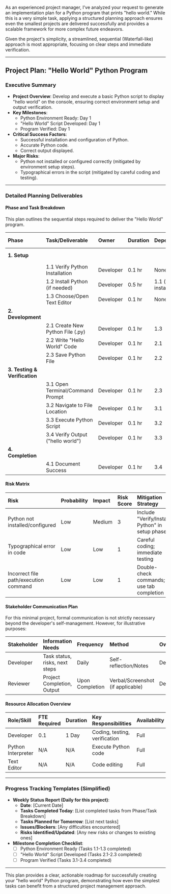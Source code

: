 As an experienced project manager, I've analyzed your request to generate an implementation plan for a Python program that prints "hello world." While this is a very simple task, applying a structured planning approach ensures even the smallest projects are delivered successfully and provides a scalable framework for more complex future endeavors.

Given the project's simplicity, a streamlined, sequential (Waterfall-like) approach is most appropriate, focusing on clear steps and immediate verification.

---

## Project Plan: "Hello World" Python Program

### Executive Summary

*   **Project Overview**: Develop and execute a basic Python script to display "hello world" on the console, ensuring correct environment setup and output verification.
*   **Key Milestones**:
    *   Python Environment Ready: Day 1
    *   "Hello World" Script Developed: Day 1
    *   Program Verified: Day 1
*   **Critical Success Factors**:
    *   Successful installation and configuration of Python.
    *   Accurate Python code.
    *   Correct output displayed.
*   **Major Risks**:
    *   Python not installed or configured correctly (mitigated by environment setup steps).
    *   Typographical errors in the script (mitigated by careful coding and testing).

---

### Detailed Planning Deliverables

#### Phase and Task Breakdown

This plan outlines the sequential steps required to deliver the "Hello World" program.

| Phase             | Task/Deliverable                    | Owner  | Duration | Dependencies                 | Start Date | End Date   | Status |
| :---------------- | :---------------------------------- | :----- | :------- | :--------------------------- | :--------- | :--------- | :----- |
| **1. Setup**      |                                     |        |          |                              | Day 1      | Day 1      | To Do  |
|                   | 1.1 Verify Python Installation      | Developer | 0.1 hr   | None                         | Day 1      | Day 1      | To Do  |
|                   | 1.2 Install Python (if needed)      | Developer | 0.5 hr   | 1.1 (if not installed)       | Day 1      | Day 1      | To Do  |
|                   | 1.3 Choose/Open Text Editor         | Developer | 0.1 hr   | None                         | Day 1      | Day 1      | To Do  |
| **2. Development**|                                     |        |          |                              | Day 1      | Day 1      | To Do  |
|                   | 2.1 Create New Python File (.py)    | Developer | 0.1 hr   | 1.3                          | Day 1      | Day 1      | To Do  |
|                   | 2.2 Write "Hello World" Code        | Developer | 0.1 hr   | 2.1                          | Day 1      | Day 1      | To Do  |
|                   | 2.3 Save Python File                | Developer | 0.1 hr   | 2.2                          | Day 1      | Day 1      | To Do  |
| **3. Testing & Verification**|                           |        |          |                              | Day 1      | Day 1      | To Do  |
|                   | 3.1 Open Terminal/Command Prompt    | Developer | 0.1 hr   | 2.3                          | Day 1      | Day 1      | To Do  |
|                   | 3.2 Navigate to File Location       | Developer | 0.1 hr   | 3.1                          | Day 1      | Day 1      | To Do  |
|                   | 3.3 Execute Python Script           | Developer | 0.1 hr   | 3.2                          | Day 1      | Day 1      | To Do  |
|                   | 3.4 Verify Output ("hello world")   | Developer | 0.1 hr   | 3.3                          | Day 1      | Day 1      | To Do  |
| **4. Completion** |                                     |        |          |                              | Day 1      | Day 1      | To Do  |
|                   | 4.1 Document Success                | Developer | 0.1 hr   | 3.4                          | Day 1      | Day 1      | To Do  |

#### Risk Matrix

| Risk                               | Probability | Impact | Risk Score | Mitigation Strategy                           | Owner     | Status |
| :--------------------------------- | :---------- | :----- | :--------- | :-------------------------------------------- | :-------- | :----- |
| Python not installed/configured    | Low         | Medium | 3          | Include "Verify/Install Python" in setup phase | Developer | Open   |
| Typographical error in code        | Low         | Low    | 1          | Careful coding; immediate testing             | Developer | Open   |
| Incorrect file path/execution command | Low         | Low    | 1          | Double-check commands; use tab completion     | Developer | Open   |

#### Stakeholder Communication Plan

For this minimal project, formal communication is not strictly necessary beyond the developer's self-management. However, for illustrative purposes:

| Stakeholder | Information Needs        | Frequency | Method                   | Owner     | Status |
| :---------- | :----------------------- | :-------- | :----------------------- | :-------- | :----- |
| Developer   | Task status, risks, next steps | Daily     | Self-reflection/Notes    | Developer | N/A    |
| Reviewer    | Project Completion, Output | Upon Completion | Verbal/Screenshot (if applicable) | Developer | N/A    |

#### Resource Allocation Overview

| Role/Skill | FTE Required | Duration | Key Responsibilities          | Availability |
| :--------- | :----------- | :------- | :---------------------------- | :----------- |
| Developer  | 0.1          | 1 Day    | Coding, testing, verification | Full         |
| Python Interpreter | N/A          | N/A      | Execute Python code           | Full         |
| Text Editor| N/A          | N/A      | Code editing                  | Full         |

---

### Progress Tracking Templates (Simplified)

*   **Weekly Status Report (Daily for this project)**:
    *   **Date**: [Current Date]
    *   **Tasks Completed Today**: [List completed tasks from Phase/Task Breakdown]
    *   **Tasks Planned for Tomorrow**: [List next tasks]
    *   **Issues/Blockers**: [Any difficulties encountered]
    *   **Risks Identified/Updated**: [Any new risks or changes to existing ones]
*   **Milestone Completion Checklist**:
    *   [ ] Python Environment Ready (Tasks 1.1-1.3 completed)
    *   [ ] "Hello World" Script Developed (Tasks 2.1-2.3 completed)
    *   [ ] Program Verified (Tasks 3.1-3.4 completed)

---

This plan provides a clear, actionable roadmap for successfully creating your "hello world" Python program, demonstrating how even the simplest tasks can benefit from a structured project management approach.
